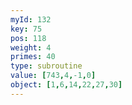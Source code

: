 ```yaml
---
myId: 132
key: 75
pos: 118
weight: 4
primes: 40
type: subroutine
value: [743,4,-1,0]
object: [1,6,14,22,27,30]
---
```


